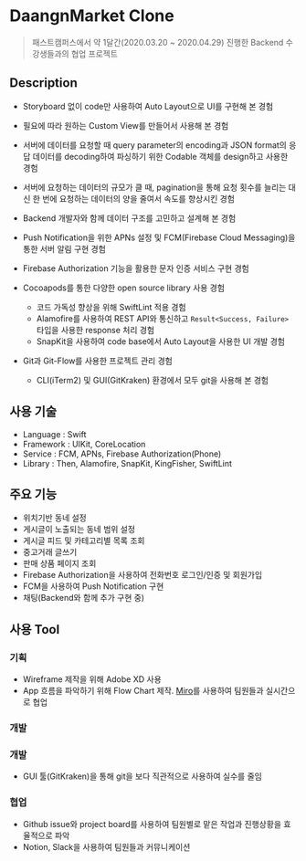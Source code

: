 # DaangnMarket Clone

> 패스트캠퍼스에서 약 1달간(2020.03.20 ~ 2020.04.29) 진행한 Backend 수강생들과의 협업 프로젝트

## Description

- Storyboard 없이 code만 사용하여 Auto Layout으로 UI를 구현해 본 경험
- 필요에 따라 원하는 Custom View를 만들어서 사용해 본 경험
- 서버에 데이터를 요청할 때 query parameter의 encoding과 JSON format의 응답 데이터를 decoding하여 파싱하기 위한 Codable 객체를 design하고 사용한 경험
- 서버에 요청하는 데이터의 규모가 클 때, pagination을 통해 요청 횟수를 늘리는 대신 한 번에 요청하는 데이터의 양을 줄여서 속도를 향상시킨 경험
- Backend 개발자와 함께 데이터 구조를 고민하고 설계해 본 경험
- Push Notification을 위한 APNs 설정 및 FCM(Firebase Cloud Messaging)을 통한 서버 알림 구현 경험
- Firebase Authorization 기능을 활용한 문자 인증 서비스 구현 경험
- Cocoapods를 통한 다양한 open source library 사용 경험
  - 코드 가독성 향상을 위해 SwiftLint 적용 경험
  - Alamofire를 사용하여 REST API와 통신하고 `Result<Success, Failure>` 타입을 사용한 response 처리 경험
  - SnapKit을 사용하여 code base에서 Auto Layout을 사용한 UI 개발 경험

- Git과 Git-Flow를 사용한 프로젝트 관리 경험
  - CLI(iTerm2) 및 GUI(GitKraken) 환경에서 모두 git을 사용해 본 경험

## 사용 기술

- Language : Swift
- Framework : UIKit, CoreLocation
- Service : FCM, APNs, Firebase Authorization(Phone)
- Library : Then, Alamofire, SnapKit, KingFisher, SwiftLint

## 주요 기능

- 위치기반 동네 설정
- 게시글이 노출되는 동네 범위 설정
- 게시글 피드 및 카테고리별 목록 조회
- 중고거래 글쓰기
- 판매 상품 페이지 조회
- Firebase Authorization을 사용하여 전화번호 로그인/인증 및 회원가입
- FCM을 사용하여 Push Notification 구현
- 채팅(Backend와 함께 추가 구현 중)

## 사용 Tool

### 기획

- Wireframe 제작을 위해 Adobe XD 사용
- App 흐름을 파악하기 위해 Flow Chart 제작. [Miro](https://miro.com)를 사용하여 팀원들과 실시간으로 협업

### 개발

### 개발

- GUI 툴(GitKraken)을 통해 git을 보다 직관적으로 사용하여 실수를 줄임

### 협업

- Github issue와 project board를 사용하여 팀원별로 맡은 작업과 진행상황을 효율적으로 파악
- Notion, Slack을 사용하여 팀원들과 커뮤니케이션